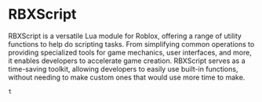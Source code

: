 # RBXScript
RBXScript is a versatile Lua module for Roblox, offering a range of utility functions to help do scripting tasks. From simplifying common operations to providing specialized tools for game mechanics, user interfaces, and more, it enables developers to accelerate game creation. RBXScript serves as a time-saving toolkit, allowing developers to easily use built-in functions, without needing to make custom ones that would use more time to make.

`t`
